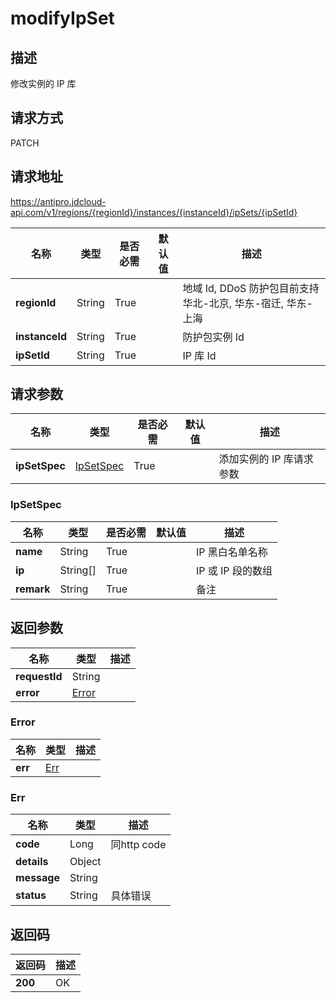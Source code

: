 # modifyIpSet


## 描述
修改实例的 IP 库

## 请求方式
PATCH

## 请求地址
https://antipro.jdcloud-api.com/v1/regions/{regionId}/instances/{instanceId}/ipSets/{ipSetId}

|名称|类型|是否必需|默认值|描述|
|---|---|---|---|---|
|**regionId**|String|True| |地域 Id, DDoS 防护包目前支持华北-北京, 华东-宿迁, 华东-上海|
|**instanceId**|String|True| |防护包实例 Id|
|**ipSetId**|String|True| |IP 库 Id|

## 请求参数
|名称|类型|是否必需|默认值|描述|
|---|---|---|---|---|
|**ipSetSpec**|[IpSetSpec](modifyipset#ipsetspec)|True| |添加实例的 IP 库请求参数|

### <div id="ipsetspec">IpSetSpec</div>
|名称|类型|是否必需|默认值|描述|
|---|---|---|---|---|
|**name**|String|True| |IP 黑白名单名称|
|**ip**|String[]|True| |IP 或 IP 段的数组|
|**remark**|String|True| |备注|

## 返回参数
|名称|类型|描述|
|---|---|---|
|**requestId**|String| |
|**error**|[Error](modifyipset#error)| |

### <div id="error">Error</div>
|名称|类型|描述|
|---|---|---|
|**err**|[Err](modifyipset#err)| |
### <div id="err">Err</div>
|名称|类型|描述|
|---|---|---|
|**code**|Long|同http code|
|**details**|Object| |
|**message**|String| |
|**status**|String|具体错误|

## 返回码
|返回码|描述|
|---|---|
|**200**|OK|
